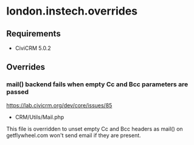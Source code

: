 # london.instech.overrides

## Requirements

* CiviCRM 5.0.2

## Overrides
### mail() backend fails when empty Cc and Bcc parameters are passed
https://lab.civicrm.org/dev/core/issues/85

* CRM/Utils/Mail.php

This file is overridden to unset empty Cc and Bcc headers as mail() on getflywheel.com won't send email if they are present.
